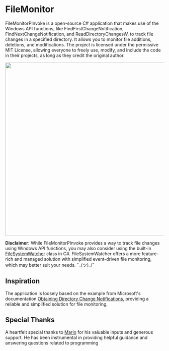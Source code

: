 # FileMonitor
FileMonitorPInvoke is a open-source C# application that makes use of the Windows API functions, like FindFirstChangeNotification, FindNextChangeNotification, and ReadDirectoryChangesW, to track file changes in a specified directory. It allows you to monitor file additions, deletions, and modifications. The project is licensed under the permissive MIT License, allowing everyone to freely use, modify, and include the code in their projects, as long as they credit the original author. 
<div style="display: flex; justify-content: center;">
  <img src="https://github.com/AlexRasch/FileMonitorPInvoke/assets/46262688/3062d0c5-5c95-4121-a022-30fc050dd0e7" width="550">
</div>

**Disclaimer:** 
While FileMonitorPInvoke provides a way to track file changes using Windows API functions, you may also consider using the built-in [FileSystemWatcher](https://docs.microsoft.com/en-us/dotnet/api/system.io.filesystemwatcher) class in C#. FileSystemWatcher offers a more feature-rich and managed solution with simplified event-driven file monitoring, which may better suit your needs. ¯\_(ツ)_/¯

## Inspiration
The application is loosely based on the example from Microsoft's documentation [Obtaining Directory Change Notifications](https://learn.microsoft.com/en-us/windows/win32/fileio/obtaining-directory-change-notifications), providing a reliable and simplified solution for file monitoring.

## Special Thanks
A heartfelt special thanks to [Mario](https://github.com/mariob) for his valuable inputs and generous support. He has been instrumental in providing helpful guidance and answering questions related to programming
